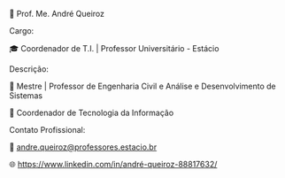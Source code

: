 📌 Prof. Me. André Queiroz

Cargo:

🎓 Coordenador de T.I. | Professor Universitário - Estácio

Descrição:

🔹 Mestre | Professor de Engenharia Civil e Análise e Desenvolvimento de Sistemas

📍 Coordenador de Tecnologia da Informação

Contato Profissional:

📧 andre.queiroz@professores.estacio.br

🌐 https://www.linkedin.com/in/andré-queiroz-88817632/

